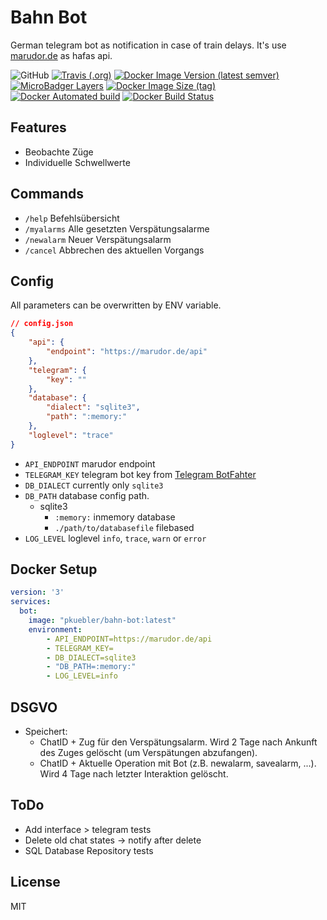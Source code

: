 # Bahn Bot 

German telegram bot as notification in case of train delays. It's use [marudor.de](https://marudor.de) as hafas api.


![GitHub](https://img.shields.io/github/license/pkuebler/bahn-bot?style=for-the-badge)
[![Travis (.org)](https://img.shields.io/travis/pkuebler/bahn-bot?style=for-the-badge)](https://travis-ci.org/github/PKuebler/bahn-bot)
[![Docker Image Version (latest semver)](https://img.shields.io/docker/v/pkuebler/bahn-bot?style=for-the-badge)](https://hub.docker.com/repository/docker/pkuebler/bahn-bot)
[![MicroBadger Layers](https://img.shields.io/microbadger/layers/pkuebler/bahn-bot?style=for-the-badge)](https://hub.docker.com/repository/docker/pkuebler/bahn-bot)
[![Docker Image Size (tag)](https://img.shields.io/docker/image-size/pkuebler/bahn-bot/latest?style=for-the-badge)](https://hub.docker.com/repository/docker/pkuebler/bahn-bot)
[![Docker Automated build](https://img.shields.io/docker/cloud/automated/pkuebler/bahn-bot?style=for-the-badge)](https://hub.docker.com/repository/docker/pkuebler/bahn-bot)
[![Docker Build Status](https://img.shields.io/docker/cloud/build/pkuebler/bahn-bot?style=for-the-badge)](https://hub.docker.com/repository/docker/pkuebler/bahn-bot)

## Features

- Beobachte Züge
- Individuelle Schwellwerte

## Commands

- `/help` Befehlsübersicht
- `/myalarms` Alle gesetzten Verspätungsalarme
- `/newalarm` Neuer Verspätungsalarm
- `/cancel` Abbrechen des aktuellen Vorgangs

## Config

All parameters can be overwritten by ENV variable.

```json
// config.json
{
    "api": {
        "endpoint": "https://marudor.de/api"
    },
    "telegram": {
        "key": ""
    },
    "database": {
        "dialect": "sqlite3",
        "path": ":memory:"
    },
    "loglevel": "trace"
}
```

- `API_ENDPOINT` marudor endpoint
- `TELEGRAM_KEY` telegram bot key from [Telegram BotFahter](https://core.telegram.org/bots#6-botfather)
- `DB_DIALECT` currently only `sqlite3`
- `DB_PATH` database config path.
    - sqlite3
        - `:memory:` inmemory database
        - `./path/to/databasefile` filebased
- `LOG_LEVEL` loglevel `info`, `trace`, `warn` or `error` 

## Docker Setup

```yml
version: '3'
services:
  bot:
    image: "pkuebler/bahn-bot:latest"
    environment:
        - API_ENDPOINT=https://marudor.de/api
        - TELEGRAM_KEY=
        - DB_DIALECT=sqlite3
        - "DB_PATH=:memory:"
        - LOG_LEVEL=info
```

## DSGVO

- Speichert:
    - ChatID + Zug für den Verspätungsalarm. Wird 2 Tage nach Ankunft des Zuges gelöscht (um Verspätungen abzufangen).
    - ChatID + Aktuelle Operation mit Bot (z.B. newalarm, savealarm, ...). Wird 4 Tage nach letzter Interaktion gelöscht.

## ToDo

- Add interface > telegram tests
- Delete old chat states -> notify after delete
- SQL Database Repository tests

## License

MIT